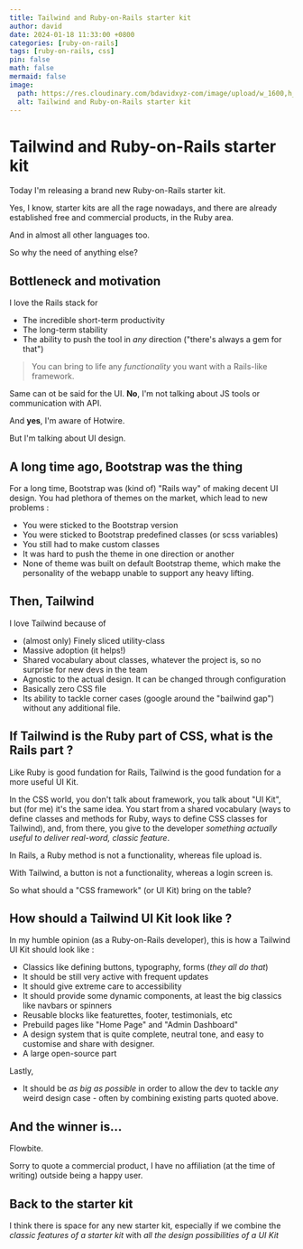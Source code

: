 ```yaml
---
title: Tailwind and Ruby-on-Rails starter kit
author: david
date: 2024-01-18 11:33:00 +0800
categories: [ruby-on-rails]
tags: [ruby-on-rails, css]
pin: false
math: false
mermaid: false
image:
  path: https://res.cloudinary.com/bdavidxyz-com/image/upload/w_1600,h_836,q_100/l_text:Karla_72_bold:Tailwind%20and%20Ruby-on-Rails%20starter%20kit,co_rgb:ffe4e6,c_fit,w_1400,h_240/fl_layer_apply,g_south_west,x_100,y_180/l_text:Karla_48:Thanks%20to%20Flowbite,co_rgb:ffe4e680,c_fit,w_1400/fl_layer_apply,g_south_west,x_100,y_100/newblog/globals/bg_me.jpg
  alt: Tailwind and Ruby-on-Rails starter kit
---
```



# Tailwind and Ruby-on-Rails starter kit

Today I'm releasing a brand new Ruby-on-Rails starter kit.

Yes, I know, starter kits are all the rage nowadays, and there are already established free and commercial products, in the Ruby area.

And in almost all other languages too.

So why the need of anything else?

## Bottleneck and motivation

I love the Rails stack for 

* The incredible short-term productivity
* The long-term stability
* The ability to push the tool in _any_ direction ("there's always a gem for that")

> You can bring to life any _functionality_ you want with a Rails-like framework.

Same can ot be said for the UI. **No**, I'm not talking about JS tools or communication with API. 

And **yes**, I'm aware of Hotwire.

But I'm talking about UI design.

## A long time ago, Bootstrap was the thing

For a long time, Bootstrap was (kind of) "Rails way" of making decent UI design. You had plethora of themes on the market, which lead to new problems :

 - You were sticked to the Bootstrap version
 - You were sticked to Bootstrap predefined classes (or scss variables)
 - You still had to make custom classes
 - It was hard to push the theme in one direction or another 
 - None of theme was built on default Bootstrap theme, which make the personality of the webapp unable to support any heavy lifting.

## Then, Tailwind

I love Tailwind because of


* (almost only) Finely sliced utility-class 
* Massive adoption (it helps!)
* Shared vocabulary about classes, whatever the project is, so no surprise for new devs in the team
* Agnostic to the actual design. It can be changed through configuration
* Basically zero CSS file
* Its ability to tackle corner cases (google around the "bailwind gap") without any additional file.


## If Tailwind is the Ruby part of CSS, what is the Rails part ?

Like Ruby is good fundation for Rails, Tailwind is the good fundation for a more useful UI Kit.

In the CSS world, you don't talk about framework, you talk about "UI Kit", but (for me) it's the same idea. You start from a shared vocabulary (ways to define classes and methods for Ruby, ways to define CSS classes for Tailwind), and, from there, you give to the developer _something actually useful to deliver real-word, classic feature_.

In Rails, a Ruby method is not a functionality, whereas file upload is.

With Tailwind, a button is not a functionality, whereas a login screen is.

So what should a "CSS framework" (or UI Kit) bring on the table?

## How should a Tailwind UI Kit look like ?

In my humble opinion (as a Ruby-on-Rails developer), this is how a Tailwind UI Kit should look like :

- Classics like defining buttons, typography, forms (_they all do that_)
- It should be still very active with frequent updates
- It should give extreme care to accessibility
- It should provide some dynamic components, at least the big classics like navbars or spinners
- Reusable blocks like featurettes, footer, testimonials, etc 
- Prebuild pages like "Home Page" and "Admin Dashboard"
- A design system that is quite complete, neutral tone, and easy to customise and share with designer.
- A large open-source part

Lastly,

- It should be *as big as possible* in order to allow the dev to tackle *any* weird design case - often by combining existing parts quoted above.

## And the winner is...

Flowbite.

Sorry to quote a commercial product, I have no affiliation (at the time of writing) outside being a happy user.

## Back to the starter kit

I think there is space for any new starter kit, especially if we combine the _classic features of a starter kit_ with _all the design possibilities of a UI Kit_